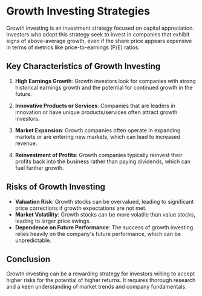 # Growth Investing Strategies

Growth investing is an investment strategy focused on capital appreciation. Investors who adopt this strategy seek to invest in companies that exhibit signs of above-average growth, even if the share price appears expensive in terms of metrics like price-to-earnings (P/E) ratios.

## Key Characteristics of Growth Investing

1. **High Earnings Growth**: Growth investors look for companies with strong historical earnings growth and the potential for continued growth in the future.

2. **Innovative Products or Services**: Companies that are leaders in innovation or have unique products/services often attract growth investors.

3. **Market Expansion**: Growth companies often operate in expanding markets or are entering new markets, which can lead to increased revenue.

4. **Reinvestment of Profits**: Growth companies typically reinvest their profits back into the business rather than paying dividends, which can fuel further growth.

## Risks of Growth Investing

- **Valuation Risk**: Growth stocks can be overvalued, leading to significant price corrections if growth expectations are not met.
- **Market Volatility**: Growth stocks can be more volatile than value stocks, leading to larger price swings.
- **Dependence on Future Performance**: The success of growth investing relies heavily on the company's future performance, which can be unpredictable.

## Conclusion

Growth investing can be a rewarding strategy for investors willing to accept higher risks for the potential of higher returns. It requires thorough research and a keen understanding of market trends and company fundamentals.